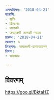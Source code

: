 ```yaml
---
अन्त्यदिनम्: '2018-04-21'
पात्राणि:
- श्रुतिः
- विश्वासः
- जानकी
- जयलक्ष्मी जानकी-स्वसा
प्रारम्भः: '2018-04-21'
रस्यता: ५
लिङ्गम्: जयलक्ष्मी-प्रत्याख्यानम्
विषयः:
- सदाचारः

---
```


## विवरणम्
https://goo.gl/BktaHZ


